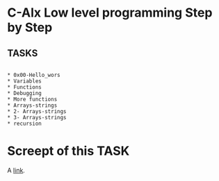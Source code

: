 # C-Alx Low level programming Step by Step 
## TASKS
~~~~

* 0x00-Hello_wors
* Variables
* Functions 
* Debugging
* More functions 
* Arrays-strings
* 2- Arrays-strings
* 3- Arrays-strings
* recursion
~~~~
# Screept of this TASK

A [link](https://docs.google.com/document/d/1ajmfOT-0mKA3gEJ7DVP6lLA1cmDTc2SE0fZUzsFdHC0/edit).
